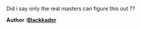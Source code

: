 Did i say only the real masters can figure this out ??

**Author :[Blackkader](https://github.com/Blackkader)**

